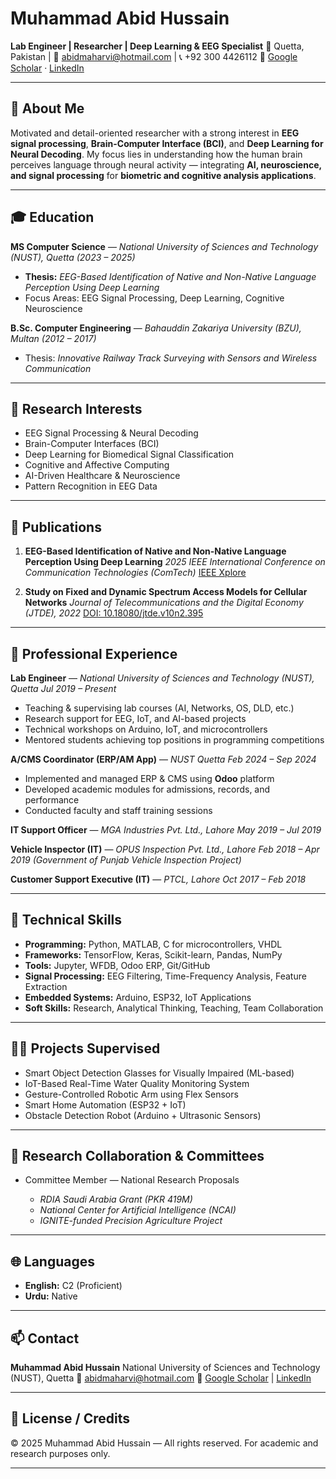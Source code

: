 

#  Muhammad Abid Hussain

**Lab Engineer | Researcher | Deep Learning & EEG Specialist**
📍 Quetta, Pakistan | 📧 [abidmaharvi@hotmail.com](mailto:abidmaharvi@hotmail.com) | 📞 +92 300 4426112
🔗 [Google Scholar](https://scholar.google.com.pk/citations?user=K-B3pSIAAAAJ&hl=en) · [LinkedIn](https://www.linkedin.com/in/engr-muhammad-abid-hussain-60b6a2124/)

---

## 🧠 About Me

Motivated and detail-oriented researcher with a strong interest in **EEG signal processing**, **Brain-Computer Interface (BCI)**, and **Deep Learning for Neural Decoding**.
My focus lies in understanding how the human brain perceives language through neural activity — integrating **AI, neuroscience, and signal processing** for **biometric and cognitive analysis applications**.

---

## 🎓 Education

**MS Computer Science** — *National University of Sciences and Technology (NUST), Quetta*
*(2023 – 2025)*

* **Thesis:** *EEG-Based Identification of Native and Non-Native Language Perception Using Deep Learning*
* Focus Areas: EEG Signal Processing, Deep Learning, Cognitive Neuroscience

**B.Sc. Computer Engineering** — *Bahauddin Zakariya University (BZU), Multan*
*(2012 – 2017)*

* Thesis: *Innovative Railway Track Surveying with Sensors and Wireless Communication*

---

## 🧪 Research Interests

* EEG Signal Processing & Neural Decoding
* Brain-Computer Interfaces (BCI)
* Deep Learning for Biomedical Signal Classification
* Cognitive and Affective Computing
* AI-Driven Healthcare & Neuroscience
* Pattern Recognition in EEG Data

---

## 🧬 Publications

1. **EEG-Based Identification of Native and Non-Native Language Perception Using Deep Learning**
   *2025 IEEE International Conference on Communication Technologies (ComTech)*
   [IEEE Xplore](https://ieeexplore.ieee.org/document/11034481)

2. **Study on Fixed and Dynamic Spectrum Access Models for Cellular Networks**
   *Journal of Telecommunications and the Digital Economy (JTDE), 2022*
   [DOI: 10.18080/jtde.v10n2.395](https://doi.org/10.18080/jtde.v10n2.395)

---

## 💼 Professional Experience

**Lab Engineer** — *National University of Sciences and Technology (NUST), Quetta*
*Jul 2019 – Present*

* Teaching & supervising lab courses (AI, Networks, OS, DLD, etc.)
* Research support for EEG, IoT, and AI-based projects
* Technical workshops on Arduino, IoT, and microcontrollers
* Mentored students achieving top positions in programming competitions

**A/CMS Coordinator (ERP/AM App)** — *NUST Quetta*
*Feb 2024 – Sep 2024*

* Implemented and managed ERP & CMS using **Odoo** platform
* Developed academic modules for admissions, records, and performance
* Conducted faculty and staff training sessions

**IT Support Officer** — *MGA Industries Pvt. Ltd., Lahore*
*May 2019 – Jul 2019*

**Vehicle Inspector (IT)** — *OPUS Inspection Pvt. Ltd., Lahore*
*Feb 2018 – Apr 2019*
*(Government of Punjab Vehicle Inspection Project)*

**Customer Support Executive (IT)** — *PTCL, Lahore*
*Oct 2017 – Feb 2018*

---

## 🧰 Technical Skills

* **Programming:** Python, MATLAB, C for microcontrollers, VHDL
* **Frameworks:** TensorFlow, Keras, Scikit-learn, Pandas, NumPy
* **Tools:** Jupyter, WFDB, Odoo ERP, Git/GitHub
* **Signal Processing:** EEG Filtering, Time-Frequency Analysis, Feature Extraction
* **Embedded Systems:** Arduino, ESP32, IoT Applications
* **Soft Skills:** Research, Analytical Thinking, Teaching, Team Collaboration

---

## 🧑‍🏫 Projects Supervised

* Smart Object Detection Glasses for Visually Impaired (ML-based)
* IoT-Based Real-Time Water Quality Monitoring System
* Gesture-Controlled Robotic Arm using Flex Sensors
* Smart Home Automation (ESP32 + IoT)
* Obstacle Detection Robot (Arduino + Ultrasonic Sensors)

---

## 🤝 Research Collaboration & Committees

* Committee Member — National Research Proposals

  * *RDIA Saudi Arabia Grant (PKR 419M)*
  * *National Center for Artificial Intelligence (NCAI)*
  * *IGNITE-funded Precision Agriculture Project*

---

## 🌐 Languages

* **English:** C2 (Proficient)
* **Urdu:** Native

---

## 📫 Contact

**Muhammad Abid Hussain**
National University of Sciences and Technology (NUST), Quetta
📧 [abidmaharvi@hotmail.com](mailto:abidmaharvi@hotmail.com)
🔗 [Google Scholar](https://scholar.google.com.pk/citations?user=K-B3pSIAAAAJ&hl=en) | [LinkedIn](https://www.linkedin.com/in/engr-muhammad-abid-hussain-60b6a2124/)

---

## 🏅 License / Credits

© 2025 Muhammad Abid Hussain — All rights reserved.
For academic and research purposes only.

---
